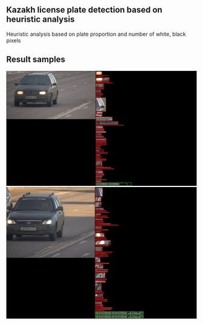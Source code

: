 ## Kazakh license plate detection based on heuristic analysis

Heuristic analysis based on plate proportion and number of white, black pixels

## Result samples
![](./debug_imgs/HBA/6.jpg)
![](./debug_imgs/HBA/12.jpg)
